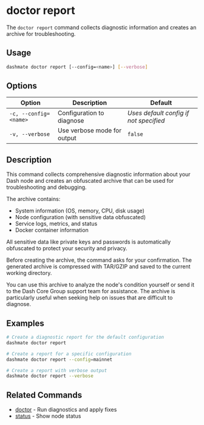 # doctor report

The `doctor report` command collects diagnostic information and creates an archive for troubleshooting.

## Usage

```bash
dashmate doctor report [--config=<name>] [--verbose]
```

## Options

| Option | Description | Default |
|--------|-------------|--------|
| `-c, --config=<name>` | Configuration to diagnose | *Uses default config if not specified* |
| `-v, --verbose` | Use verbose mode for output | `false` |

## Description

This command collects comprehensive diagnostic information about your Dash node and creates an obfuscated archive that can be used for troubleshooting and debugging.

The archive contains:
- System information (OS, memory, CPU, disk usage)
- Node configuration (with sensitive data obfuscated)
- Service logs, metrics, and status
- Docker container information

All sensitive data like private keys and passwords is automatically obfuscated to protect your security and privacy.

Before creating the archive, the command asks for your confirmation. The generated archive is compressed with TAR/GZIP and saved to the current working directory.

You can use this archive to analyze the node's condition yourself or send it to the Dash Core Group support team for assistance.
The archive is particularly useful when seeking help on issues that are difficult to diagnose.

## Examples

```bash
# Create a diagnostic report for the default configuration
dashmate doctor report

# Create a report for a specific configuration
dashmate doctor report --config=mainnet

# Create a report with verbose output
dashmate doctor report --verbose
```

## Related Commands

- [doctor](./doctor.md) - Run diagnostics and apply fixes
- [status](../status/index.md) - Show node status
